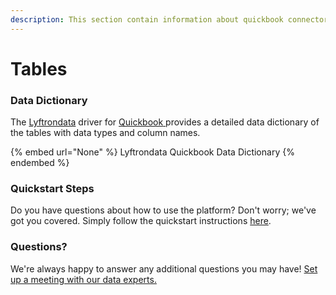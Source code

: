 ```yaml
---
description: This section contain information about quickbook connector tables information
---
```


# Tables

### Data Dictionary

The [Lyftrondata](https://www.lyftrondata.com/) driver for [Quickbook](None/)[ ](https://www.lyftrondata.com/integration/quickbook/)provides a detailed data dictionary of the tables with data types and column names.

{% embed url="None" %}
Lyftrondata Quickbook Data Dictionary
{% endembed %}

### Quickstart Steps

Do you have questions about how to use the platform? Don't worry; we've got you covered. Simply follow the quickstart instructions [here](../README.md).

### Questions? <a href="#questions" id="questions"></a>

We're always happy to answer any additional questions you may have! [Set up a meeting with our data experts.](https://www.lyftrondata.com/book-a-meeting/)

